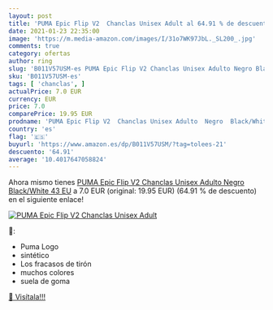 ```yaml
---
layout: post
title: 'PUMA Epic Flip V2  Chanclas Unisex Adult al 64.91 % de descuento'
date: 2021-01-23 22:35:00
image: 'https://m.media-amazon.com/images/I/31o7WK97JbL._SL200_.jpg'
comments: true
category: ofertas
author: ring
slug: 'B011V57USM-es PUMA Epic Flip V2 Chanclas Unisex Adulto Negro Black/White...'
sku: 'B011V57USM-es'
tags: [ 'chanclas', ]
actualPrice: 7.0 EUR
currency: EUR
price: 7.0
comparePrice: 19.95 EUR
prodname: 'PUMA Epic Flip V2  Chanclas Unisex Adulto  Negro  Black/White   43 EU'
country: 'es'
flag: '🇪🇸'
buyurl: 'https://www.amazon.es/dp/B011V57USM/?tag=tolees-21'
descuento: '64.91'
average: '10.4017647058824'
---
```


Ahora mismo tienes [PUMA Epic Flip V2  Chanclas Unisex Adulto  Negro  Black/White   43 EU](https://www.amazon.es/dp/B011V57USM/?tag=tolees-21) a 7.0 EUR (original: 19.95 EUR) (64.91 %  de descuento) en el siguiente enlace!

[![PUMA Epic Flip V2  Chanclas Unisex Adult](https://m.media-amazon.com/images/I/31o7WK97JbL._SL200_.jpg)](https://www.amazon.es/dp/B011V57USM/?tag=tolees-21)

🔎:

- Puma Logo
- sintético
- Los fracasos de tirón
- muchos colores
- suela de goma

[🛒 Visítala!!!](https://www.amazon.es/dp/B011V57USM/?tag=tolees-21)
